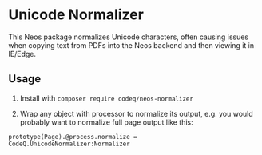 # Unicode Normalizer

This Neos package normalizes Unicode characters, often causing issues when copying text from PDFs into the Neos backend and then viewing it in IE/Edge.

## Usage

1. Install with `composer require codeq/neos-normalizer`

2. Wrap any object with processor to normalize its output,
e.g. you would probably want to normalize full page output like this:

```
prototype(Page).@process.normalize = CodeQ.UnicodeNormalizer:Normalizer
```
